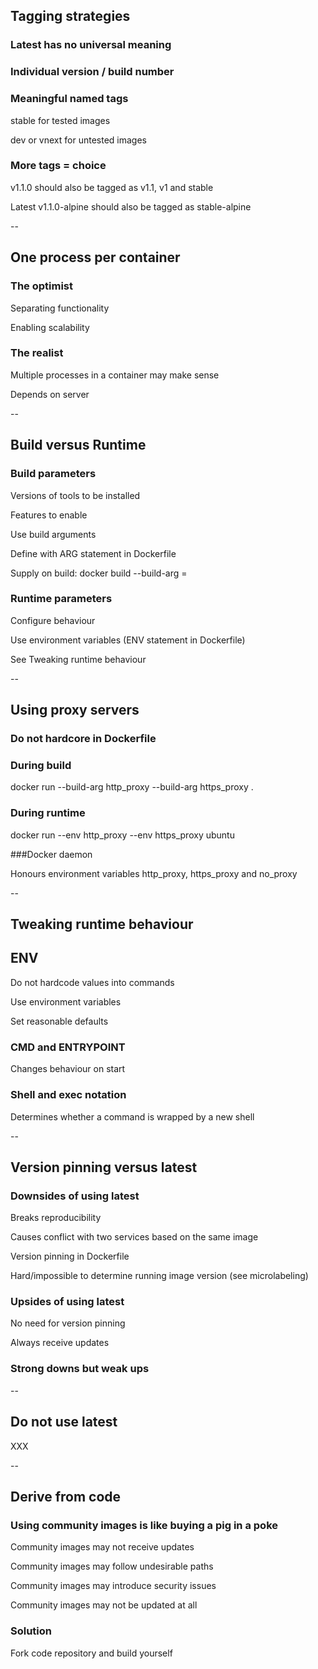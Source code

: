 ## Tagging strategies

### Latest has no universal meaning

### Individual version / build number

### Meaningful named tags

stable for tested images

dev or vnext for untested images

### More tags = choice

v1.1.0 should also be tagged as v1.1, v1 and stable

Latest v1.1.0-alpine should also be tagged as stable-alpine

--

## One process per container

### The optimist

Separating functionality

Enabling scalability

### The realist

Multiple processes in a container may make sense

Depends on server

--

## Build versus Runtime

### Build parameters

Versions of tools to be installed

Features to enable

Use build arguments

Define with ARG statement in Dockerfile

Supply on build: docker build --build-arg <name>=<value>

### Runtime parameters

Configure behaviour

Use environment variables (ENV statement in Dockerfile)

See Tweaking runtime behaviour

--

## Using proxy servers

### Do not hardcore in Dockerfile

### During build

docker run --build-arg http_proxy --build-arg https_proxy .

### During runtime

docker run --env http_proxy --env https_proxy ubuntu

###Docker daemon

Honours environment variables http_proxy, https_proxy and no_proxy

--

## Tweaking runtime behaviour

## ENV

Do not hardcode values into commands

Use environment variables

Set reasonable defaults

### CMD and ENTRYPOINT

Changes behaviour on start

### Shell and exec notation

Determines whether a command is wrapped by a new shell

--

## Version pinning versus latest

### Downsides of using latest

Breaks reproducibility

Causes conflict with two services based on the same image

Version pinning in Dockerfile

Hard/impossible to determine running image version (see microlabeling)

### Upsides of using latest

No need for version pinning

Always receive updates

### Strong downs but weak ups

--

## Do not use latest

XXX

--

## Derive from code

### Using community images is like buying a pig in a poke

Community images may not receive updates

Community images may follow undesirable paths

Community images may introduce security issues

Community images may not be updated at all

### Solution

Fork code repository and build yourself